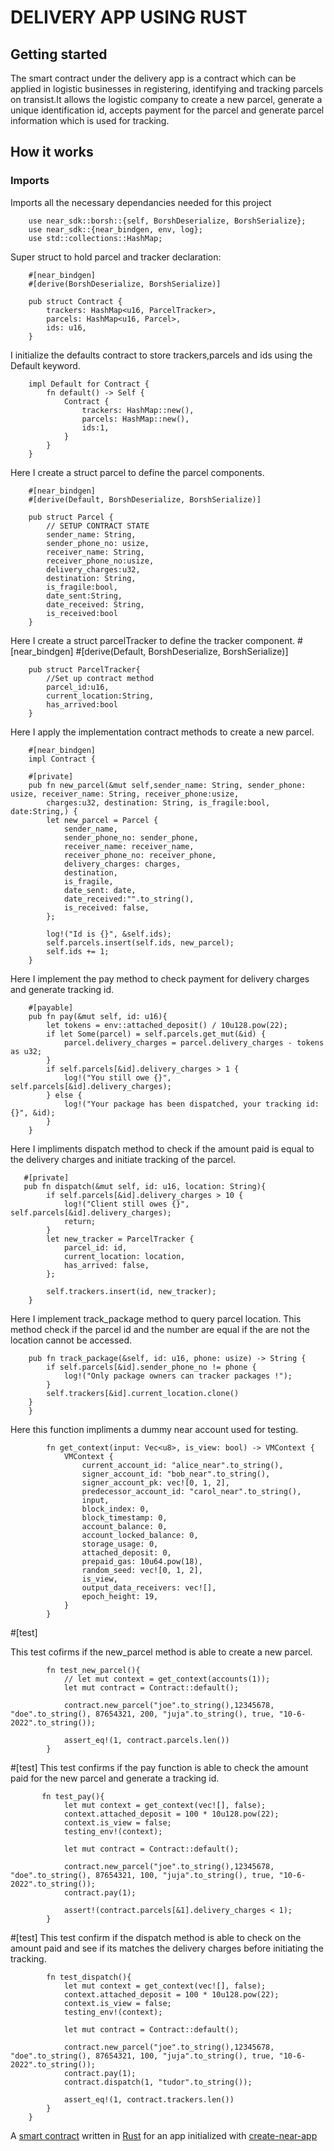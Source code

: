 # DELIVERY APP USING RUST

## Getting started
The smart contract under the delivery app is a contract which can be applied in logistic businesses in registering, identifying and tracking parcels on transist.It allows the logistic company to create a new parcel, generate a unique identification id, accepts payment for the parcel and generate parcel information which is used for tracking.

## How it works

### Imports

Imports all the necessary dependancies needed for this project

        use near_sdk::borsh::{self, BorshDeserialize, BorshSerialize};
        use near_sdk::{near_bindgen, env, log};
        use std::collections::HashMap;

Super struct to hold parcel and tracker declaration:

        #[near_bindgen]
        #[derive(BorshDeserialize, BorshSerialize)]
        
        pub struct Contract {
            trackers: HashMap<u16, ParcelTracker>,
            parcels: HashMap<u16, Parcel>,
            ids: u16,
        }

I initialize the defaults  contract to store trackers,parcels and ids using the Default keyword.

        impl Default for Contract {
            fn default() -> Self {
                Contract {
                    trackers: HashMap::new(),
                    parcels: HashMap::new(),
                    ids:1,
                }
            }
        }

Here I create a struct parcel to define the parcel components.

        #[near_bindgen]
        #[derive(Default, BorshDeserialize, BorshSerialize)]

        pub struct Parcel {
            // SETUP CONTRACT STATE
            sender_name: String,
            sender_phone_no: usize,
            receiver_name: String,
            receiver_phone_no:usize,
            delivery_charges:u32,
            destination: String,
            is_fragile:bool,
            date_sent:String,
            date_received: String,
            is_received:bool
        }

Here I create a struct parcelTracker to define the tracker component.
        #[near_bindgen]
        #[derive(Default, BorshDeserialize, BorshSerialize)]
 
        pub struct ParcelTracker{
            //Set up contract method
            parcel_id:u16,
            current_location:String,
            has_arrived:bool
        }

Here I apply the implementation contract methods to create a new parcel.

        #[near_bindgen]
        impl Contract {
            
        #[private]
        pub fn new_parcel(&mut self,sender_name: String, sender_phone: usize, receiver_name: String, receiver_phone:usize, 
            charges:u32, destination: String, is_fragile:bool, date:String,) {
            let new_parcel = Parcel {
                sender_name,
                sender_phone_no: sender_phone,
                receiver_name: receiver_name,
                receiver_phone_no: receiver_phone,
                delivery_charges: charges,
                destination,
                is_fragile,
                date_sent: date,
                date_received:"".to_string(),
                is_received: false,
            };

            log!("Id is {}", &self.ids);
            self.parcels.insert(self.ids, new_parcel);
            self.ids += 1;
        }

 Here I implement the pay method  to check payment for delivery charges and generate tracking id.
 
        #[payable]
        pub fn pay(&mut self, id: u16){
            let tokens = env::attached_deposit() / 10u128.pow(22);
            if let Some(parcel) = self.parcels.get_mut(&id) {
                parcel.delivery_charges = parcel.delivery_charges - tokens as u32;
            }
            if self.parcels[&id].delivery_charges > 1 {
                log!("You still owe {}", self.parcels[&id].delivery_charges);
            } else {
                log!("Your package has been dispatched, your tracking id: {}", &id);
            }
        }


 Here I impliments  dispatch method to check if the amount paid is equal to  the delivery charges and initiate tracking of the parcel.
       
       #[private]
       pub fn dispatch(&mut self, id: u16, location: String){
            if self.parcels[&id].delivery_charges > 10 {
                log!("Client still owes {}", self.parcels[&id].delivery_charges);
                return;
            }
            let new_tracker = ParcelTracker {
                parcel_id: id,
                current_location: location,
                has_arrived: false,
            };

            self.trackers.insert(id, new_tracker);
        }

Here I implement track_package method  to query parcel location. This method check if the parcel id and the number are equal if the are not the location cannot be accessed.

        pub fn track_package(&self, id: u16, phone: usize) -> String {
            if self.parcels[&id].sender_phone_no != phone {
                log!("Only package owners can tracker packages !");
            }
            self.trackers[&id].current_location.clone()
        }
        }


Here this function impliments a dummy near account  used for testing.

            fn get_context(input: Vec<u8>, is_view: bool) -> VMContext {
                VMContext {
                    current_account_id: "alice_near".to_string(),
                    signer_account_id: "bob_near".to_string(),
                    signer_account_pk: vec![0, 1, 2],
                    predecessor_account_id: "carol_near".to_string(),
                    input,
                    block_index: 0,
                    block_timestamp: 0,
                    account_balance: 0,
                    account_locked_balance: 0,
                    storage_usage: 0,
                    attached_deposit: 0,
                    prepaid_gas: 10u64.pow(18),
                    random_seed: vec![0, 1, 2],
                    is_view,
                    output_data_receivers: vec![],
                    epoch_height: 19,
                }
            }

#[test]

This test cofirms if the new_parcel method is able to create a new parcel.

            fn test_new_parcel(){
                // let mut context = get_context(accounts(1));
                let mut contract = Contract::default();

                contract.new_parcel("joe".to_string(),12345678, "doe".to_string(), 87654321, 200, "juja".to_string(), true, "10-6-2022".to_string());
                
                assert_eq!(1, contract.parcels.len())
            }

#[test]
This test confirms if the pay function is able to check the amount paid for the new parcel and generate a tracking id.
           
           fn test_pay(){
                let mut context = get_context(vec![], false);
                context.attached_deposit = 100 * 10u128.pow(22);
                context.is_view = false;
                testing_env!(context);

                let mut contract = Contract::default();

                contract.new_parcel("joe".to_string(),12345678, "doe".to_string(), 87654321, 100, "juja".to_string(), true, "10-6-2022".to_string());
                contract.pay(1);

                assert!(contract.parcels[&1].delivery_charges < 1);
            }

#[test]
This test confirm if the dispatch method is able to check on the amount paid and see if its matches the delivery charges before initiating the tracking.

            fn test_dispatch(){
                let mut context = get_context(vec![], false);
                context.attached_deposit = 100 * 10u128.pow(22);
                context.is_view = false;
                testing_env!(context);

                let mut contract = Contract::default();

                contract.new_parcel("joe".to_string(),12345678, "doe".to_string(), 87654321, 100, "juja".to_string(), true, "10-6-2022".to_string());
                contract.pay(1);
                contract.dispatch(1, "tudor".to_string());

                assert_eq!(1, contract.trackers.len())
            }
        }

A [smart contract] written in [Rust] for an app initialized with [create-near-app]

[smart contract]: https://docs.near.org/docs/develop/contracts/overview
[rust]: https://www.rust-lang.org/
[create-near-app]: https://github.com/near/create-near-app
[correct target]: https://github.com/near/near-sdk-rs#pre-requisites
[cargo]: https://doc.rust-lang.org/book/ch01-03-hello-cargo.html
